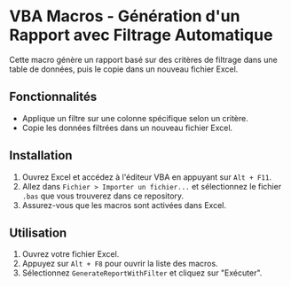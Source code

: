 # VBA Macros - Génération d'un Rapport avec Filtrage Automatique

Cette macro génère un rapport basé sur des critères de filtrage dans une table de données, puis le copie dans un nouveau fichier Excel.

## Fonctionnalités

- Applique un filtre sur une colonne spécifique selon un critère.
- Copie les données filtrées dans un nouveau fichier Excel.

## Installation

1. Ouvrez Excel et accédez à l'éditeur VBA en appuyant sur `Alt + F11`.
2. Allez dans `Fichier > Importer un fichier...` et sélectionnez le fichier `.bas` que vous trouverez dans ce repository.
3. Assurez-vous que les macros sont activées dans Excel.

## Utilisation

1. Ouvrez votre fichier Excel.
2. Appuyez sur `Alt + F8` pour ouvrir la liste des macros.
3. Sélectionnez `GenerateReportWithFilter` et cliquez sur "Exécuter".
